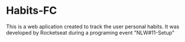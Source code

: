 # Habits-FC
This is a web aplication created to track the user personal habits. It was developed by Rocketseat during a programing event "NLW#11-Setup"

